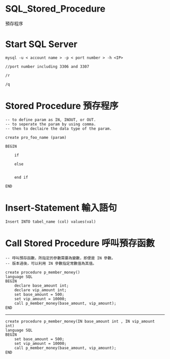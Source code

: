 # SQL_Stored_Procedure
預存程序

# Start SQL Server

    mysql -u < account name > -p < port number > -h <IP>
    
    //port number including 3306 and 3307 
    
    /r
    
    /q


# Stored Procedure 預存程序

    -- to define param as IN, INOUT, or OUT.
    -- to seperate the param by using comma.
    -- then to declaire the data type of the param.

    create pro_foo_name (param)

    BEGIN

        if 

        else


        end if

    END
    
# Insert-Statement 輸入語句

    Insert INTO tabel_name (col) values(val)
    
    
# Call Stored Procedure 呼叫預存函數

    -- 呼叫預存函數，所指定的參數需要為變數，即便是 IN 參數。
    -- 版本過後，可以利用 IN 參數指定常數值為其值。

    create procedure p_member_money() 
    language SQL
    BEGIN
        declare base_amount int;
        declare vip_amount int;
        set base_amount = 500;
        set vip_amount = 10000;
        call p_member_money(base_amount, vip_amount); 
    END


-------------------------------------------------

    create procedure p_member_money(IN base_amount int , IN vip_amount int) 
    language SQL
    BEGIN
        set base_amount = 500;
        set vip_amount = 10000;
        call p_member_money(base_amount, vip_amount); 
    END
